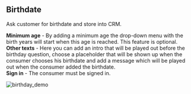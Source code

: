## Birthdate

Ask customer for birthdate and store into CRM.

**Minimum age** - By adding a minimum age the drop-down menu with the birth years will start when this age is reached. This feature is optional.      
**Other texts** - Here you can add an intro that will be played out before the birthday question, choose a placeholder that will be shown up when the consumer chooses his birthdate and add a message which will be played out when the consumer added the birthdate.       
**Sign in** - The consumer must be signed in.

![birthday_demo](https://raw.githubusercontent.com/loyjoy/welcome/master/help/bots/processes/subprocesses/birthday_demo.png)
